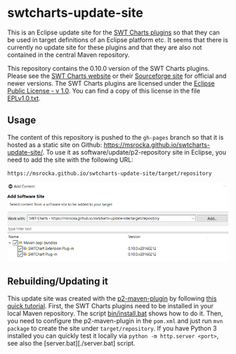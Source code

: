 # swtcharts-update-site
This is an Eclipse update site for the [SWT Charts plugins](http://www.swtchart.org/)
so that they can be used in target definitions of an Eclipse platform etc. It
seems that there is currently no update site for these plugins and that they are
also not contained in the central Maven repository.

This repository contains the 0.10.0 version of the SWT Charts plugins. Please
see the [SWT Charts website](http://www.swtchart.org/) or their
[Sourceforge site](https://sourceforge.net/projects/swt-chart/) for official and
newer versions. The SWT Charts plugins are licensed under the
[Eclipse Public License - v 1.0](https://www.eclipse.org/legal/epl-v10.html).
You can find a copy of this license in the file [EPLv1.0.txt](./EPLv1.0.txt).

## Usage
The content of this repository is pushed to the `gh-pages` branch so that it is
hosted as a static site on Github: https://msrocka.github.io/swtcharts-update-site/.
To use it as software/update/p2-repository site in Eclipse, you need to add the
site with the following URL:

```
https://msrocka.github.io/swtcharts-update-site/target/repository
```

![Adding an software/update/p2-repository site](./usage.png)

## Rebuilding/Updating it
This update site was created with the [p2-maven-plugin](https://github.com/reficio/p2-maven-plugin)
by following [this quick tutorial](https://blog.sandra-parsick.de/2017/09/22/generate-p2-repository-from-maven-artifacts-in-2017/).
First, the SWT Charts plugins need to be installed in your local Maven repository.
The script [bin/install.bat](./bin/install.bat) shows how to do it. Then, you
need to configure the p2-maven-plugin in the `pom.xml` and just run `mvn package`
to create the site under `target/repository`. If you have Python 3 installed
you can quickly test it locally via `python -m http.server <port>`, see also the
[server.bat][./server.bat] script.
